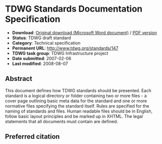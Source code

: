# TDWG Standards Documentation Specification

* **Download**: [Original download (Microsoft Word document)](147-483-4-RV.doc) / [PDF version](tdwg-stds-spec.pdf)
* **Status**: TDWG draft standard
* **Category**: Technical specification
* **Permanent URL**: http://www.tdwg.org/standards/147
* **TDWG task group**: TDWG Infrastructure project
* **Date submitted**: 2007-02-06
* **Last modified**: 2008-08-07

## Abstract

This document defines how TDWG standards should be presented. Each standard is a logical directory or folder containing two or more files - a cover page outlining basic meta data for the standard and one or more normative files specifying the standard itself. Rules are specified for the naming of standards and files. Human readable files should be in English, follow basic layout principles and be marked up in XHTML. The legal statements that all documents must contain are defined.

## Preferred citation
